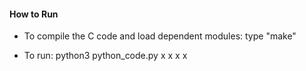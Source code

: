 #### How to Run

- To compile the C code and load dependent modules: type "make"

- To run:
python3 python_code.py x x x x 

